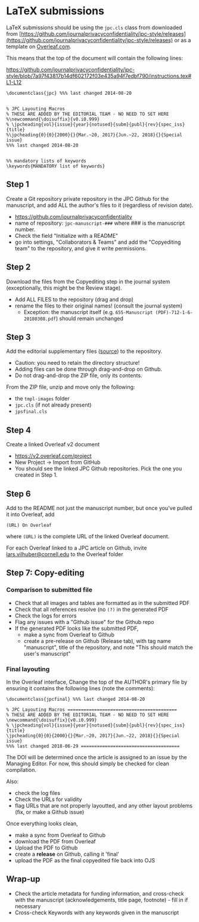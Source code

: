 # LaTeX submissions
LaTeX submissions should be using the `jpc.cls` class from
downloaded from [https://github.com/journalprivacyconfidentiality/jpc-style/releases](https://github.com/journalprivacyconfidentiality/jpc-style/releases) or as a template on [Overleaf.com](https://www.overleaf.com).

This means that the top of the document will contain the following lines:

https://github.com/journalprivacyconfidentiality/jpc-style/blob/7a97f43817b14df602172f03e435a94f7edbf790/instructions.tex#L1-L12

```
\documentclass{jpc} %%% last changed 2014-08-20


% JPC Layouting Macros
% THESE ARE ADDED BY THE EDITORIAL TEAM - NO NEED TO SET HERE
%\newcommand{\doisuffix}{v0.i0.999}
% \jpcheading{vol}{issue}{year}{notused}{subm}{publ}{rev}{spec_iss}{title}
%\jpcheading{0}{0}{2000}{}{Mar.~20, 2017}{Jun.~22, 2018}{}{Special issue}
%%% last changed 2014-08-20


%% mandatory lists of keywords
\keywords{MANDATORY list of keywords}
```

## Step 1
Create a Git repository private repository in the JPC Github for the manuscript, and add ALL the author's files to it (regardless of revision date).

- https://github.com/journalprivacyconfidentiality
- name of repository: `jpc-manuscript-###` where ### is the manuscript number. 
- Check the field "Initialize with a README"
- go into settings, "Collaborators & Teams" and add the "Copyediting team" to the repository, and give it write permissions.

## Step 2
Download the files from the Copyediting step in the journal system (exceptionally, this might be the Review stage).
- Add ALL FILES to the repository (drag and drop)
- rename the files to their original names! (consult the journal system)
  - Exception: the manuscript itself (e.g. `655-Manuscript (PDF)-712-1-6-20180308.pdf`) should remain unchanged

## Step 3
Add the editorial supplementary files ([source](https://github.com/journalprivacyconfidentiality/jpc-style/releases/tag/v091jpc-editorial)) to the repository.

- Caution: you need to retain the directory structure! 
- Adding files can be done through drag-and-drop on Github.
- Do not drag-and-drop the ZIP file, only its contents.

From the ZIP file, unzip and move only the following: 
- the `tmpl-images`  folder
- `jpc.cls` (if not already present)
- `jpsfinal.cls`

## Step 4
Create a  linked Overleaf v2 document

- https://v2.overleaf.com/project
- New Project -> Import from GitHub
- You should see the linked JPC Github repositories. Pick the one you created in Step 1.



## Step 6
Add to the README not just the manuscript number, but once you've pulled it into Overleaf, add 
```
(URL) On Overleaf
```
where `(URL)` is the complete URL of the linked Overleaf document.

For each Overleaf linked to a JPC article on Github,  invite lars.vilhuber@cornell.edu to the Overleaf folder

## Step 7: Copy-editing
### Comparison to submitted file
- Check that all images and tables are formatted as in the submitted PDF
- Check that all references resolve (no `(?)` in the generated PDF
- Check the logs for errors
- Flag any issues with a "Github issue" for the Github repo
- If the generated PDF looks like the submitted PDF, 
  - make a sync from Overleaf to Github
  - create a pre-release on Github (Release tab), with tag name "manuscript", title of the repository, and note "This should match the user's manuscript"
### Final layouting
 In the Overleaf interface, Change the top of the AUTHOR's primary file by ensuring it contains the following lines (note the comments):

```
\documentclass{jpcfinal} %%% last changed 2014-08-20

% JPC Layouting Macros =========================================
% THESE ARE ADDED BY THE EDITORIAL TEAM - NO NEED TO SET HERE
\newcommand{\doisuffix}{v0.i0.999}
% \jpcheading{vol}{issue}{year}{notused}{subm}{publ}{rev}{spec_iss}{title}
\jpcheading{0}{0}{2000}{}{Mar.~20, 2017}{Jun.~22, 2018}{}{Special issue}
%%% last changed 2018-06-29 =====================================
```
The DOI will be determined once the article is assigned to an issue by the Managing Editor. For now, this should simply be checked for clean compilation.

Also:
- check the log files
- Check the URLs for validity
- flag URLs that are not properly layoutted, and any other layout problems (fix, or make a Github issue)

Once everything looks clean, 
- make a sync from Overleaf to Github
- download the PDF from Overleaf
- Upload the PDF to Github 
- create a **release** on Github, calling it 'final'
- upload the PDF as the final copyedited file back into OJS

## Wrap-up
- Check the article metadata for funding information, and cross-check with the manuscript (acknowledgements, title page, footnote) - fill in if necessary
- Cross-check Keywords with any keywords given in the manuscript
